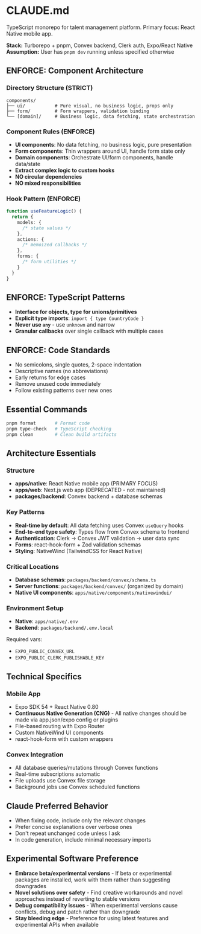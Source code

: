 # CLAUDE.md

TypeScript monorepo for talent management platform. Primary focus: React Native mobile app.

**Stack:** Turborepo + pnpm, Convex backend, Clerk auth, Expo/React Native
**Assumption:** User has `pnpm dev` running unless specified otherwise

## ENFORCE: Component Architecture

### Directory Structure (STRICT)

```
components/
├── ui/           # Pure visual, no business logic, props only
├── form/         # Form wrappers, validation binding
└── [domain]/     # Business logic, data fetching, state orchestration
```

### Component Rules (ENFORCE)

- **UI components**: No data fetching, no business logic, pure presentation
- **Form components**: Thin wrappers around UI, handle form state only
- **Domain components**: Orchestrate UI/form components, handle data/state
- **Extract complex logic to custom hooks**
- **NO circular dependencies**
- **NO mixed responsibilities**

### Hook Pattern (ENFORCE)

```typescript
function useFeatureLogic() {
  return {
    models: {
      /* state values */
    },
    actions: {
      /* memoized callbacks */
    },
    forms: {
      /* form utilities */
    }
  }
}
```

## ENFORCE: TypeScript Patterns

- **Interface for objects, type for unions/primitives**
- **Explicit type imports**: `import { type CountryCode }`
- **Never use `any`** - use `unknown` and narrow
- **Granular callbacks** over single callback with multiple cases

## ENFORCE: Code Standards

- No semicolons, single quotes, 2-space indentation
- Descriptive names (no abbreviations)
- Early returns for edge cases
- Remove unused code immediately
- Follow existing patterns over new ones

## Essential Commands

```bash
pnpm format       # Format code
pnpm type-check   # TypeScript checking
pnpm clean        # Clean build artifacts
```

## Architecture Essentials

### Structure

- **apps/native**: React Native mobile app (PRIMARY FOCUS)
- **apps/web**: Next.js web app (DEPRECATED - not maintained)
- **packages/backend**: Convex backend + database schemas

### Key Patterns

- **Real-time by default**: All data fetching uses Convex `useQuery` hooks
- **End-to-end type safety**: Types flow from Convex schema to frontend
- **Authentication**: Clerk → Convex JWT validation → user data sync
- **Forms**: react-hook-form + Zod validation schemas
- **Styling**: NativeWind (TailwindCSS for React Native)

### Critical Locations

- **Database schemas**: `packages/backend/convex/schema.ts`
- **Server functions**: `packages/backend/convex/` (organized by domain)
- **Native UI components**: `apps/native/components/nativewindui/`

### Environment Setup

- **Native**: `apps/native/.env`
- **Backend**: `packages/backend/.env.local`

Required vars:

- `EXPO_PUBLIC_CONVEX_URL`
- `EXPO_PUBLIC_CLERK_PUBLISHABLE_KEY`

## Technical Specifics

### Mobile App

- Expo SDK 54 + React Native 0.80
- **Continuous Native Generation (CNG)** - All native changes should be made via app.json/expo config or plugins
- File-based routing with Expo Router
- Custom NativeWind UI components
- react-hook-form with custom wrappers

### Convex Integration

- All database queries/mutations through Convex functions
- Real-time subscriptions automatic
- File uploads use Convex file storage
- Background jobs use Convex scheduled functions

## Claude Preferred Behavior

- When fixing code, include only the relevant changes
- Prefer concise explanations over verbose ones
- Don't repeat unchanged code unless I ask
- In code generation, include minimal necessary imports

## Experimental Software Preference

- **Embrace beta/experimental versions** - If beta or experimental packages are installed, work with them rather than suggesting downgrades
- **Novel solutions over safety** - Find creative workarounds and novel approaches instead of reverting to stable versions
- **Debug compatibility issues** - When experimental versions cause conflicts, debug and patch rather than downgrade
- **Stay bleeding edge** - Preference for using latest features and experimental APIs when available
